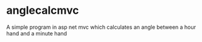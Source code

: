 # anglecalcmvc
A simple program in asp net mvc which calculates an angle between a hour hand and a minute hand



